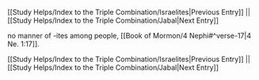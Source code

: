 [[Study Helps/Index to the Triple Combination/Israelites|Previous Entry]]  ||  [[Study Helps/Index to the Triple Combination/Jabal|Next Entry]]

 no manner of -ites among people, [[Book of Mormon/4 Nephi#^verse-17|4 Ne. 1:17]].

[[Study Helps/Index to the Triple Combination/Israelites|Previous Entry]]  ||  [[Study Helps/Index to the Triple Combination/Jabal|Next Entry]]